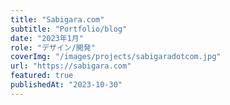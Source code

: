 ```yaml
---
title: "Sabigara.com"
subtitle: "Portfolio/blog"
date: "2023年1月"
role: "デザイン/開発"
coverImg: "/images/projects/sabigaradotcom.jpg"
url: "https://sabigara.com"
featured: true
publishedAt: "2023-10-30"
---
```

